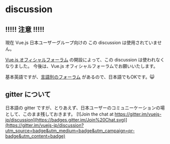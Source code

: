 # discussion

## !!!!! 注意 !!!!!
現在 Vue.js 日本ユーザーグループ向けの この discussion は使用されていません。

[Vue.js オフィシャルフォーラム](http://forum.vuejs.org) の開設によって、この discussion は使われなくなりました。
今後は、Vue.js オフィシャルフォーラムでお願いいたします。

基本英語ですが、[言語別のフォーラム](http://forum.vuejs.org/category/11/日本語) があるので、日本語でもOKです。:smiley_cat:

## gitter について
日本語の gitter ですが、とりあえず、日本ユーザーのコミュニーケーションの場として、このまま残しておきます。
[![Join the chat at https://gitter.im/vuejs-jp/discussion](https://badges.gitter.im/Join%20Chat.svg)](https://gitter.im/vuejs-jp/discussion?utm_source=badge&utm_medium=badge&utm_campaign=pr-badge&utm_content=badge)
